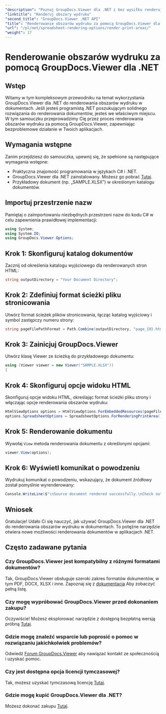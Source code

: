 ```yaml
---
"description": "Poznaj GroupDocs.Viewer dla .NET i bez wysiłku renderuj obszary wydruku w różnych formatach dokumentów. Wypróbuj bezpłatną wersję próbną już teraz!"
"linktitle": "Renderuj obszary wydruku"
"second_title": "GroupDocs.Viewer .NET API"
"title": "Renderowanie obszarów wydruku za pomocą GroupDocs.Viewer dla .NET"
"url": "/pl/net/spreadsheet-rendering-options/render-print-areas/"
"weight": 17
---
```


# Renderowanie obszarów wydruku za pomocą GroupDocs.Viewer dla .NET

## Wstęp
Witamy w tym kompleksowym przewodniku na temat wykorzystania GroupDocs.Viewer dla .NET do renderowania obszarów wydruku w dokumentach. Jeśli jesteś programistą .NET poszukującym solidnego rozwiązania do renderowania dokumentów, jesteś we właściwym miejscu. W tym samouczku przeprowadzimy Cię przez proces renderowania obszarów wydruku za pomocą GroupDocs.Viewer, zapewniając bezproblemowe działanie w Twoich aplikacjach.
## Wymagania wstępne
Zanim przejdziesz do samouczka, upewnij się, że spełnione są następujące wymagania wstępne:
- Praktyczna znajomość programowania w językach C# i .NET.
- GroupDocs.Viewer dla .NET zainstalowany. Możesz go pobrać [Tutaj](https://releases.groupdocs.com/viewer/net/).
- Przykładowy dokument (np. „SAMPLE.XLSX”) w określonym katalogu dokumentów.
## Importuj przestrzenie nazw
Pamiętaj o zaimportowaniu niezbędnych przestrzeni nazw do kodu C# w celu zapewnienia prawidłowej implementacji:
```csharp
using System;
using System.IO;
using GroupDocs.Viewer.Options;
```
## Krok 1: Skonfiguruj katalog dokumentów
Zacznij od określenia katalogu wyjściowego dla renderowanych stron HTML:
```csharp
string outputDirectory = "Your Document Directory";
```
## Krok 2: Zdefiniuj format ścieżki pliku stronicowania
Utwórz format ścieżek plików stronicowania, łącząc katalog wyjściowy i symbol zastępczy numeru strony:
```csharp
string pageFilePathFormat = Path.Combine(outputDirectory, "page_{0}.html");
```
## Krok 3: Zainicjuj GroupDocs.Viewer
Utwórz klasę Viewer ze ścieżką do przykładowego dokumentu:
```csharp
using (Viewer viewer = new Viewer("SAMPLE.XLSX"))
{
```
## Krok 4: Skonfiguruj opcje widoku HTML
Skonfiguruj opcje widoku HTML, określając format ścieżki pliku strony i włączając opcje renderowania obszarów wydruku:
```csharp
HtmlViewOptions options = HtmlViewOptions.ForEmbeddedResources(pageFilePathFormat);
options.SpreadsheetOptions = SpreadsheetOptions.ForRenderingPrintArea();
```
## Krok 5: Renderowanie dokumentu
Wywołaj `View` metoda renderowania dokumentu z określonymi opcjami:
```csharp
viewer.View(options);
```
## Krok 6: Wyświetl komunikat o powodzeniu
Wydrukuj komunikat o powodzeniu, wskazujący, że dokument źródłowy został pomyślnie wyrenderowany:
```csharp
Console.WriteLine($"\nSource document rendered successfully.\nCheck output in {outputDirectory}.");
```
## Wniosek
Gratulacje! Udało Ci się nauczyć, jak używać GroupDocs.Viewer dla .NET do renderowania obszarów wydruku w dokumentach. To potężne narzędzie otwiera nowe możliwości renderowania dokumentów w aplikacjach .NET.
## Często zadawane pytania
### Czy GroupDocs.Viewer jest kompatybilny z różnymi formatami dokumentów?
Tak, GroupDocs.Viewer obsługuje szeroki zakres formatów dokumentów, w tym PDF, DOCX, XLSX i inne. Zapoznaj się z [dokumentacja](https://tutorials.groupdocs.com/viewer/net/) Aby zobaczyć pełną listę.
### Czy mogę wypróbować GroupDocs.Viewer przed dokonaniem zakupu?
Oczywiście! Możesz eksplorować narzędzie z dostępną bezpłatną wersją próbną [Tutaj](https://releases.groupdocs.com/).
### Gdzie mogę znaleźć wsparcie lub poprosić o pomoc w rozwiązaniu jakichkolwiek problemów?
Odwiedź [Forum GroupDocs.Viewer](https://forum.groupdocs.com/c/viewer/9) aby nawiązać kontakt ze społecznością i uzyskać pomoc.
### Czy jest dostępna opcja licencji tymczasowej?
Tak, możesz uzyskać tymczasową licencję [Tutaj](https://purchase.groupdocs.com/temporary-license/).
### Gdzie mogę kupić GroupDocs.Viewer dla .NET?
Możesz dokonać zakupu [Tutaj](https://purchase.groupdocs.com/buy).